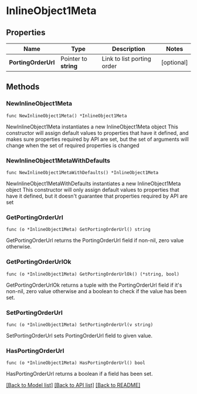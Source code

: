 # InlineObject1Meta

## Properties

Name | Type | Description | Notes
------------ | ------------- | ------------- | -------------
**PortingOrderUrl** | Pointer to **string** | Link to list porting order | [optional] 

## Methods

### NewInlineObject1Meta

`func NewInlineObject1Meta() *InlineObject1Meta`

NewInlineObject1Meta instantiates a new InlineObject1Meta object
This constructor will assign default values to properties that have it defined,
and makes sure properties required by API are set, but the set of arguments
will change when the set of required properties is changed

### NewInlineObject1MetaWithDefaults

`func NewInlineObject1MetaWithDefaults() *InlineObject1Meta`

NewInlineObject1MetaWithDefaults instantiates a new InlineObject1Meta object
This constructor will only assign default values to properties that have it defined,
but it doesn't guarantee that properties required by API are set

### GetPortingOrderUrl

`func (o *InlineObject1Meta) GetPortingOrderUrl() string`

GetPortingOrderUrl returns the PortingOrderUrl field if non-nil, zero value otherwise.

### GetPortingOrderUrlOk

`func (o *InlineObject1Meta) GetPortingOrderUrlOk() (*string, bool)`

GetPortingOrderUrlOk returns a tuple with the PortingOrderUrl field if it's non-nil, zero value otherwise
and a boolean to check if the value has been set.

### SetPortingOrderUrl

`func (o *InlineObject1Meta) SetPortingOrderUrl(v string)`

SetPortingOrderUrl sets PortingOrderUrl field to given value.

### HasPortingOrderUrl

`func (o *InlineObject1Meta) HasPortingOrderUrl() bool`

HasPortingOrderUrl returns a boolean if a field has been set.


[[Back to Model list]](../README.md#documentation-for-models) [[Back to API list]](../README.md#documentation-for-api-endpoints) [[Back to README]](../README.md)


